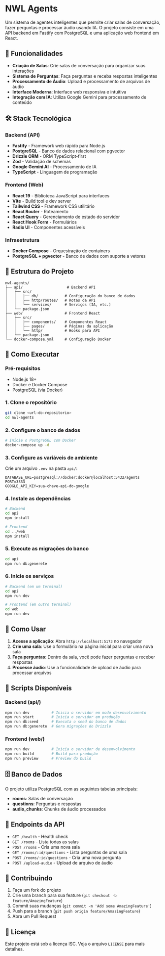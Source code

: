 # NWL Agents

Um sistema de agentes inteligentes que permite criar salas de conversação, fazer perguntas e processar áudio usando IA. O projeto consiste em uma API backend em Fastify com PostgreSQL e uma aplicação web frontend em React.

## 🚀 Funcionalidades

- **Criação de Salas**: Crie salas de conversação para organizar suas interações
- **Sistema de Perguntas**: Faça perguntas e receba respostas inteligentes
- **Processamento de Áudio**: Upload e processamento de arquivos de áudio
- **Interface Moderna**: Interface web responsiva e intuitiva
- **Integração com IA**: Utiliza Google Gemini para processamento de conteúdo

## 🛠️ Stack Tecnológica

### Backend (API)
- **Fastify** - Framework web rápido para Node.js
- **PostgreSQL** - Banco de dados relacional com pgvector
- **Drizzle ORM** - ORM TypeScript-first
- **Zod** - Validação de schemas
- **Google Gemini AI** - Processamento de IA
- **TypeScript** - Linguagem de programação

### Frontend (Web)
- **React 19** - Biblioteca JavaScript para interfaces
- **Vite** - Build tool e dev server
- **Tailwind CSS** - Framework CSS utilitário
- **React Router** - Roteamento
- **React Query** - Gerenciamento de estado do servidor
- **React Hook Form** - Formulários
- **Radix UI** - Componentes acessíveis

### Infraestrutura
- **Docker Compose** - Orquestração de containers
- **PostgreSQL + pgvector** - Banco de dados com suporte a vetores

## 📁 Estrutura do Projeto

```
nwl-agents/
├── api/                    # Backend API
│   ├── src/
│   │   ├── db/            # Configuração do banco de dados
│   │   ├── http/routes/   # Rotas da API
│   │   └── services/      # Serviços (IA, etc.)
│   └── package.json
├── web/                   # Frontend React
│   ├── src/
│   │   ├── components/    # Componentes React
│   │   ├── pages/         # Páginas da aplicação
│   │   └── http/          # Hooks para API
│   └── package.json
└── docker-compose.yml     # Configuração Docker
```

## 🚀 Como Executar

### Pré-requisitos

- Node.js 18+
- Docker e Docker Compose
- PostgreSQL (via Docker)

### 1. Clone o repositório

```bash
git clone <url-do-repositorio>
cd nwl-agents
```

### 2. Configure o banco de dados

```bash
# Inicie o PostgreSQL com Docker
docker-compose up -d
```

### 3. Configure as variáveis de ambiente

Crie um arquivo `.env` na pasta `api/`:

```env
DATABASE_URL=postgresql://docker:docker@localhost:5432/agents
PORT=3333
GOOGLE_API_KEY=sua-chave-api-do-google
```

### 4. Instale as dependências

```bash
# Backend
cd api
npm install

# Frontend
cd ../web
npm install
```

### 5. Execute as migrações do banco

```bash
cd api
npm run db:generete
```

### 6. Inicie os serviços

```bash
# Backend (em um terminal)
cd api
npm run dev

# Frontend (em outro terminal)
cd web
npm run dev
```

## 📖 Como Usar

1. **Acesse a aplicação**: Abra `http://localhost:5173` no navegador
2. **Crie uma sala**: Use o formulário na página inicial para criar uma nova sala
3. **Faça perguntas**: Dentro da sala, você pode fazer perguntas e receber respostas
4. **Processe áudio**: Use a funcionalidade de upload de áudio para processar arquivos

## 🔧 Scripts Disponíveis

### Backend (api/)
```bash
npm run dev          # Inicia o servidor em modo desenvolvimento
npm run start        # Inicia o servidor em produção
npm run db:seed      # Executa o seed do banco de dados
npm run db:generete  # Gera migrações do Drizzle
```

### Frontend (web/)
```bash
npm run dev          # Inicia o servidor de desenvolvimento
npm run build        # Build para produção
npm run preview      # Preview do build
```

## 🗄️ Banco de Dados

O projeto utiliza PostgreSQL com as seguintes tabelas principais:

- **rooms**: Salas de conversação
- **questions**: Perguntas e respostas
- **audio_chunks**: Chunks de áudio processados

## 🔌 Endpoints da API

- `GET /health` - Health check
- `GET /rooms` - Lista todas as salas
- `POST /rooms` - Cria uma nova sala
- `GET /rooms/:id/questions` - Lista perguntas de uma sala
- `POST /rooms/:id/questions` - Cria uma nova pergunta
- `POST /upload-audio` - Upload de arquivo de áudio

## 🤝 Contribuindo

1. Faça um fork do projeto
2. Crie uma branch para sua feature (`git checkout -b feature/AmazingFeature`)
3. Commit suas mudanças (`git commit -m 'Add some AmazingFeature'`)
4. Push para a branch (`git push origin feature/AmazingFeature`)
5. Abra um Pull Request

## 📝 Licença

Este projeto está sob a licença ISC. Veja o arquivo `LICENSE` para mais detalhes.
